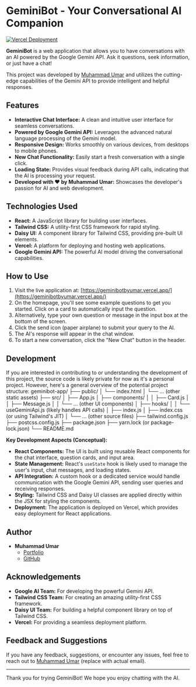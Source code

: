 # GeminiBot - Your Conversational AI Companion

[![Vercel Deployment](https://vercel.com/api/www/button?url=https%3A%2F%2Fgeminibotbyumar.vercel.app%2F)](https://geminibotbyumar.vercel.app/)

**GeminiBot** is a web application that allows you to have conversations with an AI powered by the Google Gemini API. Ask it questions, seek information, or just have a chat!

This project was developed by [Muhammad Umar](https://mu-portfolio.web.app/) and utilizes the cutting-edge capabilities of the Gemini API to provide intelligent and helpful responses.

## Features

* **Interactive Chat Interface:** A clean and intuitive user interface for seamless conversations.
* **Powered by Google Gemini API:** Leverages the advanced natural language processing of the Gemini model.
* **Responsive Design:** Works smoothly on various devices, from desktops to mobile phones.
* **New Chat Functionality:** Easily start a fresh conversation with a single click.
* **Loading State:** Provides visual feedback during API calls, indicating that the AI is processing your request.
* **Developed with ❤️ by Muhammad Umar:** Showcases the developer's passion for AI and web development.

## Technologies Used

* **React:** A JavaScript library for building user interfaces.
* **Tailwind CSS:** A utility-first CSS framework for rapid styling.
* **Daisy UI:** A component library for Tailwind CSS, providing pre-built UI elements.
* **Vercel:** A platform for deploying and hosting web applications.
* **Google Gemini API:** The powerful AI model driving the conversational capabilities.

## How to Use

1.  Visit the live application at: [https://geminibotbyumar.vercel.app/](https://geminibotbyumar.vercel.app/)
2.  On the homepage, you'll see some example questions to get you started. Click on a card to automatically input the question.
3.  Alternatively, type your own question or message in the input box at the bottom of the screen.
4.  Click the send icon (paper airplane) to submit your query to the AI.
5.  The AI's response will appear in the chat window.
6.  To start a new conversation, click the "New Chat" button in the header.

## Development

If you are interested in contributing to or understanding the development of this project, the source code is likely private for now as it's a personal project. However, here's a general overview of the potential project structure:
geminibot-app/
├── public/
│   └── index.html
│   └── ... (other static assets)
├── src/
│   ├── App.js
│   ├── components/
│   │   ├── Card.js
│   │   ├── Message.js
│   │   └── ... (other UI components)
│   ├── hooks/
│   │   └── useGeminiApi.js (likely handles API calls)
│   ├── index.js
│   ├── index.css (or using Tailwind's JIT)
│   └── ... (other source files)
├── tailwind.config.js
├── postcss.config.js
├── package.json
├── yarn.lock (or package-lock.json)
└── README.md

**Key Development Aspects (Conceptual):**

* **React Components:** The UI is built using reusable React components for the chat interface, question cards, and input area.
* **State Management:** React's `useState` hook is likely used to manage the user's input, chat messages, and loading states.
* **API Integration:** A custom hook or a dedicated service would handle communication with the Google Gemini API, sending user queries and receiving responses.
* **Styling:** Tailwind CSS and Daisy UI classes are applied directly within the JSX for styling the components.
* **Deployment:** The application is deployed on Vercel, which provides easy deployment for React applications.

## Author

* **Muhammad Umar**
    * [Portfolio](https://mu-portfolio.web.app/)
    * [GitHub](https://github.com/Umar-Raza)

## Acknowledgements

* **Google AI Team:** For developing the powerful Gemini API.
* **Tailwind CSS Team:** For creating an amazing utility-first CSS framework.
* **Daisy UI Team:** For building a helpful component library on top of Tailwind CSS.
* **Vercel:** For providing a seamless deployment platform.

## Feedback and Suggestions

If you have any feedback, suggestions, or encounter any issues, feel free to reach out to [Muhammad Umar](mailto:umardev92@gmail.com) (replace with actual email).

---

Thank you for trying GeminiBot! We hope you enjoy chatting with the AI.
